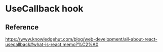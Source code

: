 # UseCallback hook

## Reference

https://www.knowledgehut.com/blog/web-development/all-about-react-usecallback#what-is-react.memo?%C2%A0
